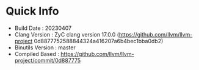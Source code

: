 # Quick Info
* Build Date : 20230407
* Clang Version : ZyC clang version 17.0.0 (https://github.com/llvm/llvm-project 0d8877752588844324a416207a6b4bec1bba0db2)
* Binutils Version : master
* Compiled Based : https://github.com/llvm/llvm-project/commit/0d887775

